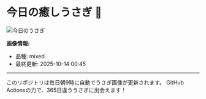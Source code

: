 # 今日の癒しうさぎ 🐰

![今日のうさぎ](https://firebasestorage.googleapis.com/v0/b/rabbitdb-9370d.appspot.com/o/rabbits%2F11373dfb?alt=media&token=4966aec2-4bdd-4092-8239-5bdce57e8022)

**画像情報:**
- 品種: mixed
- 最終更新: 2025-10-14 00:45

---

このリポジトリは毎日朝9時に自動でうさぎ画像が更新されます。
GitHub Actionsの力で、365日違ううさぎに出会えます！

